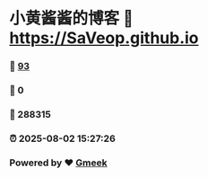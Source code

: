 # 小黄酱酱的博客 :link: https://SaVeop.github.io 
### :page_facing_up: [93](https://SaVeop.github.io/tag.html) 
### :speech_balloon: 0 
### :hibiscus: 288315 
### :alarm_clock: 2025-08-02 15:27:26 
### Powered by :heart: [Gmeek](https://github.com/Meekdai/Gmeek)
